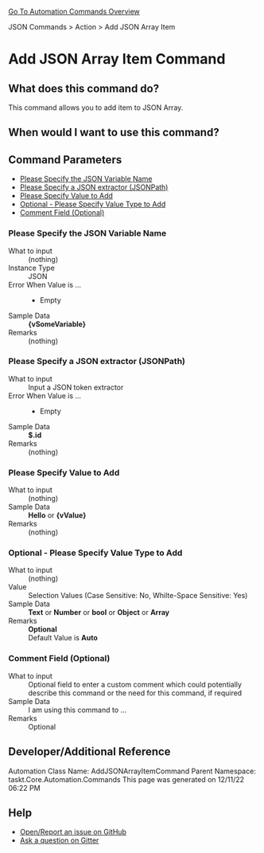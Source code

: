 <!--TITLE: Add JSON Array Item Command -->
<!-- SUBTITLE: a command in the JSON Commands group. -->
[Go To Automation Commands Overview](/automation-commands.md)


JSON Commands &gt; Action &gt; Add JSON Array Item


# Add JSON Array Item Command


## What does this command do?
This command allows you to add item to JSON Array.


## When would I want to use this command?



## Command Parameters
- [Please Specify the JSON Variable Name](#param_0)
- [Please Specify a JSON extractor (JSONPath)](#param_1)
- [Please Specify Value to Add](#param_2)
- [Optional - Please Specify Value Type to Add](#param_3)
- [Comment Field (Optional)](#param_4)


<a id="param_0"></a>
### Please Specify the JSON Variable Name


<dl>
<dt>What to input</dt><dd>(nothing)</dd>
<dt>Instance Type</dt><dd>JSON</dd>
<dt>Error When Value is ...</dt><dd><ul>
<li>Empty</li>
</ul></dd><dt>Sample Data</dt><dd><strong>{vSomeVariable}</strong></dd>
<dt>Remarks</dt><dd>(nothing)</dd>
</dl>




<a id="param_1"></a>
### Please Specify a JSON extractor (JSONPath)


<dl>
<dt>What to input</dt><dd>Input a JSON token extractor</dd>
<dt></dt><dd></dd>
<dt>Error When Value is ...</dt><dd><ul>
<li>Empty</li>
</ul></dd><dt>Sample Data</dt><dd><strong>$.id</strong></dd>
<dt>Remarks</dt><dd>(nothing)</dd>
</dl>




<a id="param_2"></a>
### Please Specify Value to Add


<dl>
<dt>What to input</dt><dd>(nothing)</dd>
<dt></dt><dd></dd>
<dt>Sample Data</dt><dd><strong>Hello</strong> or <strong>{vValue}</strong></dd>
<dt>Remarks</dt><dd>(nothing)</dd>
</dl>




<a id="param_3"></a>
### Optional - Please Specify Value Type to Add


<dl>
<dt>What to input</dt><dd>(nothing)</dd>
<dt>Value</dt><dd>Selection Values (Case Sensitive: No, Whilte-Space Sensitive: Yes)</dd>
<dt>Sample Data</dt><dd><strong>Text</strong> or <strong>Number</strong> or <strong>bool</strong> or <strong>Object</strong> or <strong>Array</strong></dd>
<dt>Remarks</dt><dd><strong>Optional</strong><br>Default Value is <strong>Auto</strong></dd>
</dl>




<a id="param_4"></a>
### Comment Field (Optional)


<dl>
<dt>What to input</dt><dd>Optional field to enter a custom comment which could potentially describe this command or the need for this command, if required</dd>
<dt></dt><dd></dd>
<dt>Sample Data</dt><dd>I am using this command to ...</dd>
<dt>Remarks</dt><dd>Optional</dd>
</dl>




## Developer/Additional Reference
Automation Class Name: AddJSONArrayItemCommand
Parent Namespace: taskt.Core.Automation.Commands
This page was generated on 12/11/22 06:22 PM


## Help
- [Open/Report an issue on GitHub](https://github.com/saucepleez/taskt/issues/new)
- [Ask a question on Gitter](https://gitter.im/taskt-rpa/Lobby)
